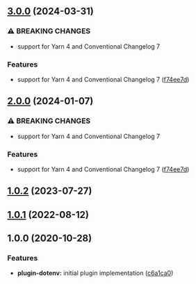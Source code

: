 ## [3.0.0](https://github.com/kherock/yarn-plugins/compare/@kherock/yarn-plugin-dotenv@1.0.2...@kherock/yarn-plugin-dotenv@3.0.0) (2024-03-31)


### ⚠ BREAKING CHANGES

* support for Yarn 4 and Conventional Changelog 7

### Features

* support for Yarn 4 and Conventional Changelog 7 ([f74ee7d](https://github.com/kherock/yarn-plugins/commit/f74ee7dbdc8d6cab16b562fb56ab3af73923b74f))

## [2.0.0](https://github.com/kherock/yarn-plugins/compare/@kherock/yarn-plugin-dotenv@1.0.2...@kherock/yarn-plugin-dotenv@2.0.0) (2024-01-07)


### ⚠ BREAKING CHANGES

* support for Yarn 4 and Conventional Changelog 7

### Features

* support for Yarn 4 and Conventional Changelog 7 ([f74ee7d](https://github.com/kherock/yarn-plugins/commit/f74ee7dbdc8d6cab16b562fb56ab3af73923b74f))

## [1.0.2](https://github.com/kherock/yarn-plugins/compare/@kherock/yarn-plugin-dotenv@1.0.1...@kherock/yarn-plugin-dotenv@1.0.2) (2023-07-27)

## [1.0.1](https://github.com/kherock/yarn-plugins/compare/@kherock/yarn-plugin-dotenv@1.0.0...@kherock/yarn-plugin-dotenv@1.0.1) (2022-08-12)

## 1.0.0 (2020-10-28)


### Features

* **plugin-dotenv:** initial plugin implementation ([c6a1ca0](https://github.com/kherock/yarn-plugins/commit/c6a1ca0d7ca0c6b6516bb55eb40768aba1da9f8e))

